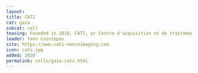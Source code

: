 ```yaml
---
layout:
title: CATI
cat: gaia
subcat: cell
teasing: Founded in 2010, CATI, or Centre d'acquisition et de traitement des images in French, is a national service platform supporting more than 30 muticenter neuroimaging studies in the fields of neurodegenerative diseases and psychiatry (AD, Parkinson, Huntington, ALS, Bipolar, etc.) including several therapeutic trials.
leader: Yann Cointepas
site: https://www.cati-neuroimaging.com
icon: cati.jpg
added: 2020
permalink: cells/gaia-cati.html
---
```

